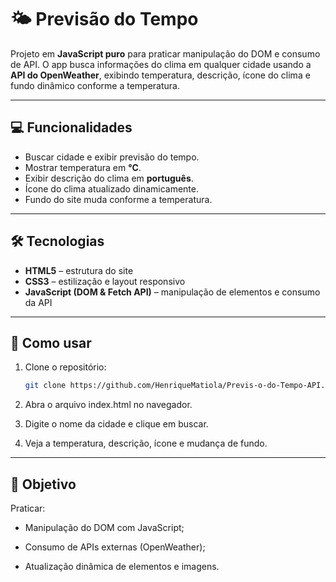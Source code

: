 # 🌤️ Previsão do Tempo

Projeto em **JavaScript puro** para praticar manipulação do DOM e consumo de API. O app busca informações do clima em qualquer cidade usando a **API do OpenWeather**, exibindo temperatura, descrição, ícone do clima e fundo dinâmico conforme a temperatura.

---

## 💻 Funcionalidades

- Buscar cidade e exibir previsão do tempo.
- Mostrar temperatura em **°C**.
- Exibir descrição do clima em **português**.
- Ícone do clima atualizado dinamicamente.
- Fundo do site muda conforme a temperatura.

---

## 🛠️ Tecnologias

- **HTML5** – estrutura do site
- **CSS3** – estilização e layout responsivo
- **JavaScript (DOM & Fetch API)** – manipulação de elementos e consumo da API

---

## 🚀 Como usar

1. Clone o repositório:
   ```bash
   git clone https://github.com/HenriqueMatiola/Previs-o-do-Tempo-API.git

2. Abra o arquivo index.html no navegador.

3. Digite o nome da cidade e clique em buscar.

4. Veja a temperatura, descrição, ícone e mudança de fundo.

---

## 🎯 Objetivo

Praticar:

* Manipulação do DOM com JavaScript;

* Consumo de APIs externas (OpenWeather);

* Atualização dinâmica de elementos e imagens.

